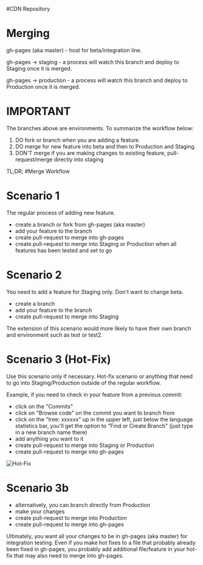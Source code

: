 #CDN Repository

Merging
=======
gh-pages (aka master) - host for beta/integration line.

gh-pages -> staging - a process will watch this branch and deploy to Staging once it is merged.

gh-pages -> production - a process will watch this branch and deploy to Production once it is merged.

IMPORTANT
=========
The branches above are environments.  To summarize the workflow below:

  1. DO fork or branch when you are adding a feature.
  2. DO merge for new feature into beta and then to Production and Staging.
  3. DON'T merge if you are making changes to existing feature, pull-request/merge directly into staging

TL;DR;
#Merge Workflow

Scenario 1
===========
The regular process of adding new feature.

- create a branch or fork from gh-pages (aka master)
- add your feature to the branch
- create pull-request to merge into gh-pages
- create pull-request to merge into Staging or Production when all features has been tested and set to go

Scenario 2
===========
You need to add a feature for Staging only.  Don't want to change beta.

- create a branch
- add your feature to the branch
- create pull-request to merge into Staging

The extension of this scenario would more likely to have their own branch and environment such as test or test2.

Scenario 3 (Hot-Fix)
====================
Use this scenario only if necessary.  Hot-fix scenario or anything that need to go into Staging/Production outside of the regular workflow.

Example, if you need to check in your feature from a previous commit:

- click on the "Commits"
- click on "Browse code" on the commit you want to branch from
- click on the "tree: xxxxxx" up in the upper left, just below the language statistics bar, you'll get the option to "Find or Create Branch" (just type in a new branch name there) 
- add anything you want to it
- create pull-request to merge into Staging or Production
- create pull-request to merge into gh-pages

![Hot-Fix](http://i.stack.imgur.com/JMRGs.png)

Scenario 3b
===========

- alternatively, you can branch directly from Production
- make your changes
- create pull-request to merge into Production
- create pull-request to merge into gh-pages


Ultimately, you want all your changes to be in gh-pages (aka master) for integration testing.  Even if you make hot fixes to a file that probably already been fixed in gh-pages, you probably add additional file/feature in your hot-fix that may also need to merge into gh-pages.
